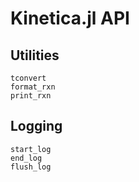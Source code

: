 # Kinetica.jl API

## Utilities

```@docs
tconvert
format_rxn
print_rxn
```

## Logging

```@docs
start_log
end_log
flush_log
```